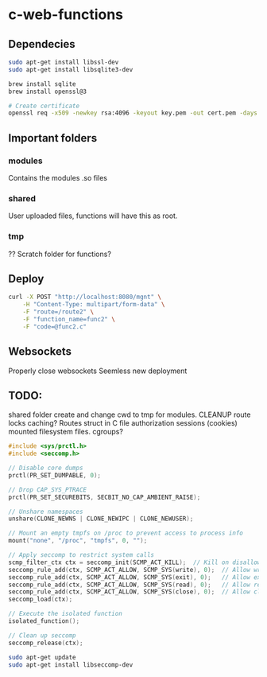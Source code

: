 # c-web-functions

## Dependecies
```bash
sudo apt-get install libssl-dev
sudo apt-get install libsqlite3-dev

brew install sqlite
brew install openssl@3

# Create certificate
openssl req -x509 -newkey rsa:4096 -keyout key.pem -out cert.pem -days 365

```

## Important folders

### modules
Contains the modules .so files

### shared
User uploaded files, functions will have this as root.

### tmp
?? Scratch folder for functions?

## Deploy
```bash
curl -X POST "http://localhost:8080/mgnt" \
    -H "Content-Type: multipart/form-data" \
    -F "route=/route2" \
    -F "function_name=func2" \
    -F "code=@func2.c"
```

## Websockets
Properly close websockets
Seemless new deployment


## TODO:
shared folder
create and change cwd to tmp for modules.
CLEANUP
route locks
caching?
Routes struct in C file
authorization
sessions (cookies)
mounted filesystem files.
cgroups?

```c
#include <sys/prctl.h>
#include <seccomp.h>

// Disable core dumps
prctl(PR_SET_DUMPABLE, 0);

// Drop CAP_SYS_PTRACE
prctl(PR_SET_SECUREBITS, SECBIT_NO_CAP_AMBIENT_RAISE);

// Unshare namespaces
unshare(CLONE_NEWNS | CLONE_NEWIPC | CLONE_NEWUSER);

// Mount an empty tmpfs on /proc to prevent access to process info
mount("none", "/proc", "tmpfs", 0, "");

// Apply seccomp to restrict system calls
scmp_filter_ctx ctx = seccomp_init(SCMP_ACT_KILL);  // Kill on disallowed syscalls
seccomp_rule_add(ctx, SCMP_ACT_ALLOW, SCMP_SYS(write), 0);  // Allow write
seccomp_rule_add(ctx, SCMP_ACT_ALLOW, SCMP_SYS(exit), 0);   // Allow exit
seccomp_rule_add(ctx, SCMP_ACT_ALLOW, SCMP_SYS(read), 0);   // Allow read
seccomp_rule_add(ctx, SCMP_ACT_ALLOW, SCMP_SYS(close), 0);  // Allow close
seccomp_load(ctx);

// Execute the isolated function
isolated_function();

// Clean up seccomp
seccomp_release(ctx);

```

```bash
sudo apt-get update
sudo apt-get install libseccomp-dev
```


